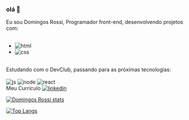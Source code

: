 ### olá 👋

Eu sou Domingos Rossi, Programador front-end, desenvolvendo projetos com:
<br>
<br>
- <img src="https://img.shields.io/badge/HTML5-E34F26?style=for-the-badge&logo=html5&logoColor=white" alt="html" />
- <img src="https://img.shields.io/badge/CSS3-1572B6?style=for-the-badge&logo=css3&logoColor=white" alt="css" />
<br>
Estudando com o DevClub, passando para as próximas tecnologias:
<br>
<br>
<img src="https://img.shields.io/badge/JavaScript-F7DF1E?style=for-the-badge&logo=javascript&logoColor=black" alt="js" />
<img src="https://img.shields.io/badge/Node.js-43853D?style=for-the-badge&logo=node.js&logoColor=white" alt="node" />
<img src="https://img.shields.io/badge/React-20232A?style=for-the-badge&logo=react&logoColor=61DAFB" alt="react" />
<br>
Meu Currículo 
<a href="https://www.linkedin.com/in/domingos-rossi-1848872b4">
<img src="https://img.shields.io/badge/LinkedIn-0077B5?style=for-the-badge&logo=linkedin&logoColor=white" alt="linkedin" /> <a/>
<br>

[![Domingos Rossi stats](https://github-readme-stats.vercel.app/api?username=DomingosRossi)](https://github.com/anuraghazra/github-readme-stats)

[![Top Langs](https://github-readme-stats.vercel.app/api/top-langs/?username=domingosrossi)](https://github.com/anuraghazra/github-readme-stats)
